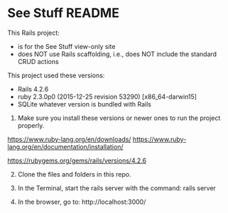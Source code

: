 # See Stuff README

This Rails project:
- is for the See Stuff view-only site
- does NOT use Rails scaffolding, i.e., does NOT include the standard CRUD actions

This project used these versions:
- Rails 4.2.6
- ruby 2.3.0p0 (2015-12-25 revision 53290) [x86_64-darwin15]
- SQLite whatever version is bundled with Rails

1. Make sure you install these versions or newer ones to run the project properly.

https://www.ruby-lang.org/en/downloads/
https://www.ruby-lang.org/en/documentation/installation/

https://rubygems.org/gems/rails/versions/4.2.6

2. Clone the files and folders in this repo.
3. In the Terminal, start the rails server with the command:
rails server

4. In the browser, go to:
http://localhost:3000/
